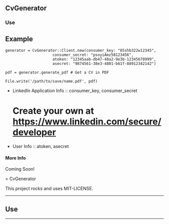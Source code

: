 ## CvGenerator

### Use

Example
------

    generator = CvGenerator::Client.new(consumer_key: "85shb322w12345",
                         consumer_secret: "psoyiAmz58123456",
                         atoken: "12345aab-db47-48a2-9e3b-12345678999",
                         asecret: "9874561-38e3-4801-b61f-88912342142")

    pdf = generator.generate_pdf # Get a CV in PDF

    File.write('/path/to/save/name.pdf', pdf)

* LinkedIn Application Info :: consumer_key, consumer_secret
    # Create your own at https://www.linkedin.com/secure/developer
* User Info :: atoken, asecret

 #### More Info

 Coming Soon!


= CvGenerator

This project rocks and uses MIT-LICENSE.

-------------
## Use
------------
